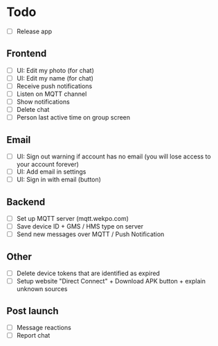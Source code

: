 
Todo
====

 * [ ] Release app

Frontend
--------

 * [ ] UI: Edit my photo (for chat)
 * [ ] UI: Edit my name (for chat)
 * [ ] Receive push notifications
 * [ ] Listen on MQTT channel
 * [ ] Show notifications
 * [ ] Delete chat
 * [ ] Person last active time on group screen

Email
-----

 * [ ] UI: Sign out warning if account has no email (you will lose access to your account forever)
 * [ ] UI: Add email in settings
 * [ ] UI: Sign in with email (button)

Backend
-------

 * [ ] Set up MQTT server (mqtt.wekpo.com)
 * [ ] Save device ID + GMS / HMS type on server
 * [ ] Send new messages over MQTT / Push Notification

Other
-----

 * [ ] Delete device tokens that are identified as expired
 * [ ] Setup website "Direct Connect" + Download APK button + explain unknown sources

Post launch
-----------

 * [ ] Message reactions
 * [ ] Report chat
